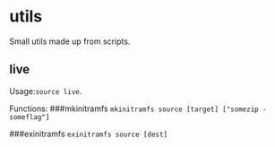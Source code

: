 utils
====
Small utils made up from scripts.

live
----
Usage:`source live`.

Functions:
###mkinitramfs
`mkinitramfs source [target] ["somezip -someflag"]`

###exinitramfs
`exinitramfs source [dest]`
